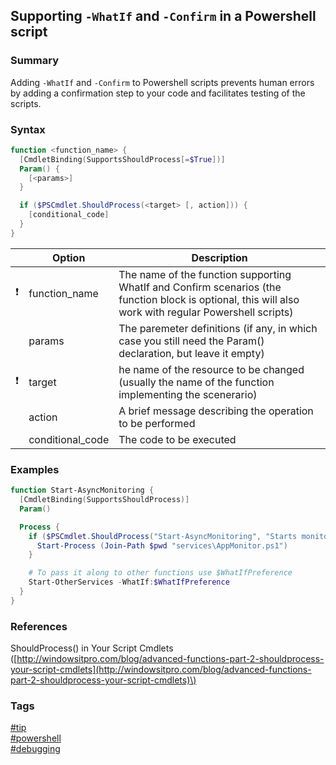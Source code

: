 ## Supporting `-WhatIf` and `-Confirm` in a Powershell script

### Summary
Adding `-WhatIf` and `-Confirm` to Powershell scripts prevents human errors by adding a confirmation step to your code and facilitates testing of the scripts.

### Syntax
```powershell
function <function_name> {
  [CmdletBinding(SupportsShouldProcess[=$True])]
  Param() {
    [<params>]
  }

  if ($PSCmdlet.ShouldProcess(<target> [, action])) {
    [conditional_code]
  }
}
```
 
|               | Option           | Description                                                                                                                                            |
| :-----------: | ---------------- | ------------------------------------------------------------------------------------------------------------------------------------------------------ |
| :exclamation: | function_name    | The name of the function supporting WhatIf and Confirm scenarios (the function block is optional, this will also work with regular Powershell scripts) |
|               | params           | The paremeter definitions (if any, in which case you still need the Param() declaration, but leave it empty)                                           |
| :exclamation: | target           | he name of the resource to be changed (usually the name of the function implementing the scenerario)                                                   |
|               | action           | A brief message describing the operation to be performed                                                                                               |
|               | conditional_code | The code to be executed                                                                                                                                |

### Examples
```powershell
function Start-AsyncMonitoring {
  [CmdletBinding(SupportsShouldProcess)]
  Param()

  Process {
    if ($PSCmdlet.ShouldProcess("Start-AsyncMonitoring", "Starts monitoring the application asynchonously")) {
      Start-Process (Join-Path $pwd "services\AppMonitor.ps1")
    }     

    # To pass it along to other functions use $WhatIfPreference
    Start-OtherServices -WhatIf:$WhatIfPreference
  }
}
```

### References
ShouldProcess() in Your Script Cmdlets \([http://windowsitpro.com/blog/advanced-functions-part-2-shouldprocess-your-script-cmdlets](http://windowsitpro.com/blog/advanced-functions-part-2-shouldprocess-your-script-cmdlets)\)

### Tags
[#tip](../../tips.md)  
[#powershell](../powershell.md)  
[#debugging](debugging.md)